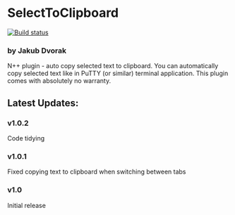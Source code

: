 # SelectToClipboard
[![Build status](https://ci.appveyor.com/api/projects/status/github/kubadee/npptextviz?svg=true)](https://github.com/KubaDee/SelectToClipboard)
### by Jakub Dvorak


N++ plugin - auto copy selected text to clipboard. You can automatically copy selected text like in PuTTY (or similar) terminal application. This plugin comes with absolutely no warranty.  

Latest Updates:
----  
### v1.0.2
Code tidying

### v1.0.1
Fixed copying text to clipboard when switching between tabs

### v1.0
Initial release
